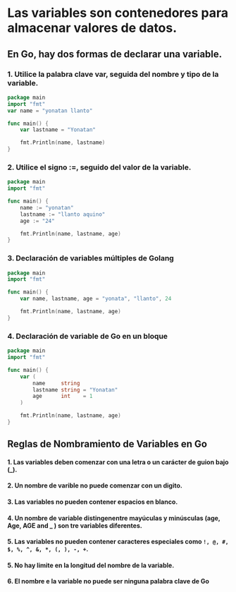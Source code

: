 # Las variables son contenedores para almacenar valores de datos.

## En Go, hay dos formas de declarar una variable.

### 1. Utilice la palabra clave var, seguida del nombre y tipo de la variable.

```go
package main
import "fmt"
var name = "yonatan llanto"

func main() {
	var lastname = "Yonatan"

	fmt.Println(name, lastname)
}
```

### 2. Utilice el signo :=, seguido del valor de la variable.

```go
package main
import "fmt"

func main() {
	name := "yonatan"
	lastname := "llanto aquino"
	age := "24"

	fmt.Println(name, lastname, age)
}
```
### 3. Declaración de variables múltiples de Golang

```go
package main
import "fmt"

func main() {
	var name, lastname, age = "yonata", "llanto", 24

	fmt.Println(name, lastname, age)
}
```
### 4. Declaración de variable de Go en un bloque

```go
package main
import "fmt"

func main() {
	var (
		name     string
		lastname string = "Yonatan"
		age      int    = 1
	)

	fmt.Println(name, lastname, age)
}
```
## Reglas de Nombramiento de Variables en Go
#### 1. Las variables deben comenzar con una letra o un carácter de guion bajo (\_).
#### 2. Un nombre de varible no puede comenzar con un digito.
#### 3. Las variables no pueden contener espacios en blanco.
#### 4. Un nombre de variable distingenentre mayúculas y minúsculas (age, Age, AGE and \_ ) son tre variables diferentes.
#### 5. Las variables no pueden contener caracteres especiales como ```!, @, #, $, %, ^, &, *, (, ), -, +```.
#### 5. No hay limite en la longitud del nombre de la variable.
#### 6. El nombre e la variable no puede ser ninguna palabra clave de Go



